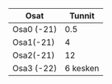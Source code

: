 Osat | Tunnit |
 --- | --- |
Osa0 (-21)| 0.5 |
Osa1(-21) | 4 |
Osa2(-21) | 12 |
Osa3 (-22)| 6 kesken |
